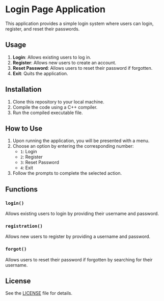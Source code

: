 # Login Page Application

This application provides a simple login system where users can login, register, and reset their passwords.

## Usage

1. **Login**: Allows existing users to log in.
2. **Register**: Allows new users to create an account.
3. **Reset Password**: Allows users to reset their password if forgotten.
4. **Exit**: Quits the application.

## Installation

1. Clone this repository to your local machine.
2. Compile the code using a C++ compiler.
3. Run the compiled executable file.

## How to Use

1. Upon running the application, you will be presented with a menu.
2. Choose an option by entering the corresponding number:
   - `1`: Login
   - `2`: Register
   - `3`: Reset Password
   - `4`: Exit
3. Follow the prompts to complete the selected action.

## Functions

### `login()`

Allows existing users to login by providing their username and password.

### `registration()`

Allows new users to register by providing a username and password.

### `forgot()`

Allows users to reset their password if forgotten by searching for their username.

## License

See the [LICENSE](LICENSE) file for details.

